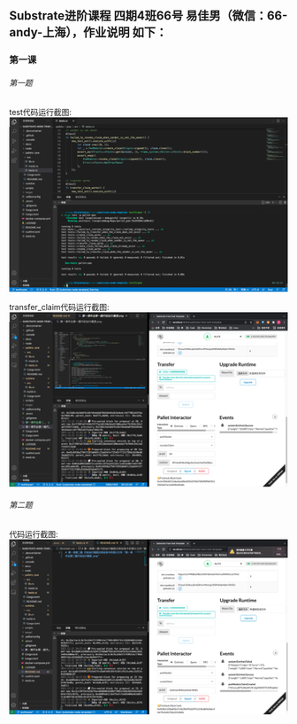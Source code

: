## Substrate进阶课程 四期4班66号 易佳男（微信：66-andy-上海），作业说明 如下：

### 第一课
###### 第一题 
test代码运行截图:
![avatar](https://github.com/keyrole/substrate-node-template/blob/testforpoe/%E7%AC%AC%E4%B8%80%E8%AF%BE%E4%BD%9C%E4%B8%9A%E7%AC%AC%E4%B8%80%E9%A2%98test%E4%BB%A3%E7%A0%81%E8%BF%90%E8%A1%8C%E6%88%AA%E5%9B%BE.png)

transfer_claim代码运行截图:
![avatar](https://github.com/keyrole/substrate-node-template/blob/testforpoe/%E7%AC%AC%E4%B8%80%E8%AF%BE%E4%BD%9C%E4%B8%9A%E7%AC%AC%E4%B8%80%E9%A2%98transfer_claim%E4%BB%A3%E7%A0%81%E8%BF%90%E8%A1%8C%E6%88%AA%E5%9B%BE.png)

###### 第二题 
代码运行截图:
![avatar](https://github.com/keyrole/substrate-node-template/blob/testforpoe/%E7%AC%AC%E4%B8%80%E8%AF%BE%E4%BD%9C%E4%B8%9A%E7%AC%AC%E4%BA%8C%E9%A2%98%E4%BB%A3%E7%A0%81%E8%BF%90%E8%A1%8C%E6%88%AA%E5%9B%BE.png)
